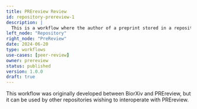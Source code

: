 ```yaml
---
title: PREreview Review
id: repository-prereview-1
description: |
  This is a workflow where the author of a preprint stored in a repository can request a review from PREreview.
left_node: "Repository"
right_node: "PreReview"
date: 2024-06-20
type: workflows
use-cases: [peer-review]
owner: prereview
status: published
version: 1.0.0
draft: true
---
```


This workflow was originally developed between BiorXiv and PREreview, but it can be used by other repositories wishing to interoperate with PREreview.


